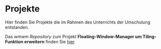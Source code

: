 # Projekte
Hier finden Sie Projekte die im Rahmen des Unterrichts der Umschulung entstanden.

Das _wmwm Repository_ zum Projekt **Floating-Window-Manager um Tiling-Funktion erweitern** finden Sie [hier](../../../wmwm)
